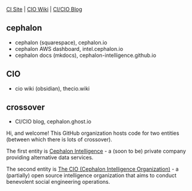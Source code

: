 [CI Site](https://www.cephalon.io) | [CIO Wiki](https://www.thecio.wiki) | [CI/CIO Blog](https://www.cephalon.ghost.io)

## cephalon

- cephalon (squarespace), cephalon.io
- cephalon AWS dashboard, intel.cephalon.io
- cephalon docs (mkdocs), cephalon-intelligence.github.io

## CIO
- cio wiki (obsidian), thecio.wiki


## crossover
- CI/CIO blog, cephalon.ghost.io


Hi, and welcome! This GitHub organization hosts code for two entities (between which there is lots of crossover).

The first entity is [Cephalon Intelligence](https://www.cephalon.io) - a (soon to be) private company providing alternative data services.

The second entity is [The CIO (Cephalon Intelligence Organization)](https://www.thecio.wiki) - a (partially) open source intelligence organization that aims to conduct benevolent social engineering operations.
